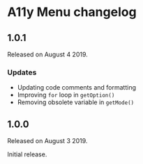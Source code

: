 # A11y Menu changelog

## 1.0.1

Released on August 4 2019.

### Updates

- Updating code comments and formatting
- Improving `for` loop in `getOption()`
- Removing obsolete variable in `getMode()`


## 1.0.0

Released on August 3 2019.

Initial release.
